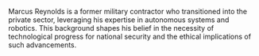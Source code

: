 Marcus Reynolds is a former military contractor who transitioned into the private sector, leveraging his expertise in autonomous systems and robotics. This background shapes his belief in the necessity of technological progress for national security and the ethical implications of such advancements.
